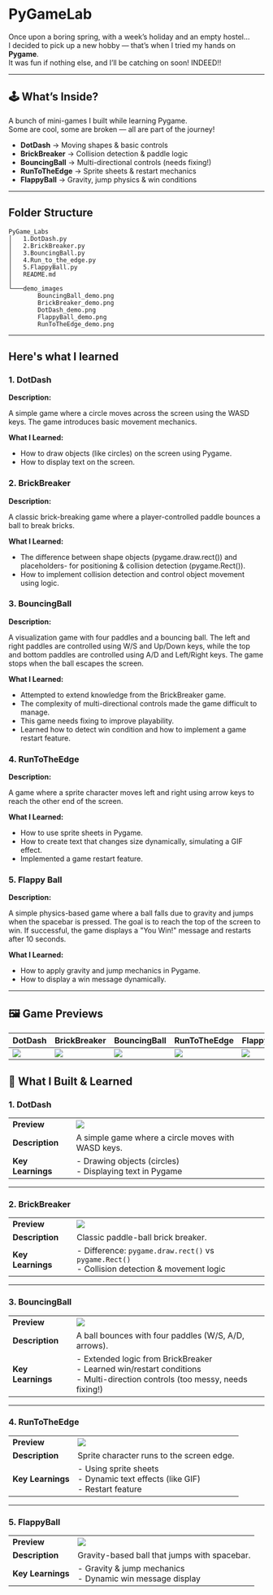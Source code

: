 # PyGameLab

Once upon a boring spring, with a week’s holiday and an empty hostel…  
I decided to pick up a new hobby — that’s when I tried my hands on **Pygame**.  
It was fun if nothing else, and I’ll be catching on soon! INDEED!!  

---

## 🕹️ What’s Inside?  
A bunch of mini-games I built while learning Pygame.  
Some are cool, some are broken — all are part of the journey!  

- **DotDash** → Moving shapes & basic controls 
- **BrickBreaker** → Collision detection & paddle logic 
- **BouncingBall** → Multi-directional controls (needs fixing!)  
- **RunToTheEdge** → Sprite sheets & restart mechanics  
- **FlappyBall** → Gravity, jump physics & win conditions  

---

## Folder Structure

    PyGame_Labs
    │   1.DotDash.py
    │   2.BrickBreaker.py
    │   3.BouncingBall.py
    │   4.Run_to_the_edge.py
    │   5.FlappyBall.py
    │   README.md
    │   
    └───demo_images
            BouncingBall_demo.png
            BrickBreaker_demo.png
            DotDash_demo.png
            FlappyBall_demo.png
            RunToTheEdge_demo.png

--------------------------------------------------------

## Here's what I learned

### 1. DotDash
**Description:**

A simple game where a circle moves across the screen using the WASD keys. The game introduces basic movement mechanics.

**What I Learned:**
- How to draw objects (like circles) on the screen using Pygame.
- How to display text on the screen.

### 2. BrickBreaker
**Description:**

A classic brick-breaking game where a player-controlled paddle bounces a ball to break bricks.

**What I Learned:**
- The difference between shape objects (pygame.draw.rect()) and placeholders- for positioning & collision detection (pygame.Rect()).
- How to implement collision detection and control object movement using logic.

### 3. BouncingBall
**Description:**

A visualization game with four paddles and a bouncing ball. The left and right paddles are controlled using W/S and Up/Down keys, while the top and bottom paddles are controlled using A/D and Left/Right keys. The game stops when the ball escapes the screen.

**What I Learned:**
- Attempted to extend knowledge from the BrickBreaker game.
- The complexity of multi-directional controls made the game difficult to manage.
- This game needs fixing to improve playability.
- Learned how to detect win condition and how to implement a game restart feature.


### 4. RunToTheEdge
**Description:**

A game where a sprite character moves left and right using arrow keys to reach the other end of the screen.

**What I Learned:**
- How to use sprite sheets in Pygame.
- How to create text that changes size dynamically, simulating a GIF effect.
- Implemented a game restart feature.

### 5. Flappy Ball
**Description:**

A simple physics-based game where a ball falls due to gravity and jumps when the spacebar is pressed. The goal is to reach the top of the screen to win. If successful, the game displays a "You Win!" message and restarts after 10 seconds.

**What I Learned:**
- How to apply gravity and jump mechanics in Pygame.
- How to display a win message dynamically.

---

## 🖼️ Game Previews  

| DotDash | BrickBreaker | BouncingBall | RunToTheEdge | FlappyBall |
|---------|--------------|--------------|--------------|------------|
| ![](demo_images/DotDash_demo.png) | ![](demo_images/BrickBreaker_demo.png) | ![](demo_images/BouncingBall_demo.png) | ![](demo_images/RunToTheEdge_demo.png) | ![](demo_images/FlappyBall_demo.png) |

## 🎯 What I Built & Learned

### 1. DotDash
| | |
|-|-|
| **Preview** | ![](demo_images/DotDash_demo.png) |
| **Description** | A simple game where a circle moves with WASD keys. |
| **Key Learnings** | - Drawing objects (circles)<br>- Displaying text in Pygame |

---

### 2. BrickBreaker
| | |
|-|-|
| **Preview** | ![](demo_images/BrickBreaker_demo.png) |
| **Description** | Classic paddle-ball brick breaker. |
| **Key Learnings** | - Difference: `pygame.draw.rect()` vs `pygame.Rect()`<br>- Collision detection & movement logic |

---

### 3. BouncingBall
| | |
|-|-|
| **Preview** | ![](demo_images/BouncingBall_demo.png) |
| **Description** | A ball bounces with four paddles (W/S, A/D, arrows). |
| **Key Learnings** | - Extended logic from BrickBreaker<br>- Learned win/restart conditions<br>- Multi-direction controls (too messy, needs fixing!) |

---

### 4. RunToTheEdge
| | |
|-|-|
| **Preview** | ![](demo_images/RunToTheEdge_demo.png) |
| **Description** | Sprite character runs to the screen edge. |
| **Key Learnings** | - Using sprite sheets<br>- Dynamic text effects (like GIF)<br>- Restart feature |

---

### 5. FlappyBall
| | |
|-|-|
| **Preview** | ![](demo_images/FlappyBall_demo.png) |
| **Description** | Gravity-based ball that jumps with spacebar. |
| **Key Learnings** | - Gravity & jump mechanics<br>- Dynamic win message display |
